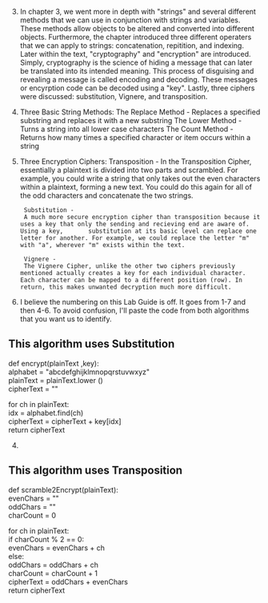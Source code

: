 3) In chapter 3, we went more in depth with "strings" and several different methods that we can use in conjunction with strings and variables. These methods allow objects to be altered and converted into different objects. Furthermore, the chapter introduced three different operaters that we can apply to strings: concatenation, repitition, and indexing. Later within the text, "cryptography" and "encryption" are introduced. Simply, cryptography is the science of hiding a message that can later be translated into its intended meaning. This process of disguising and revealing a message is called encoding and decoding. These messages or encyrption code can be decoded using a "key". Lastly, three ciphers were discussed: substitution, Vignere, and transposition.


5) Three Basic String Methods:
        The Replace Method - Replaces a specified substring and replaces it with a new substring
        The Lower Method - Turns a string into all lower case characters
        The Count Method - Returns how many times a specified character or item occurs within a string


6) Three Encryption Ciphers:
        Transposition - 
        In the Transposition Cipher, essentially a plaintext is divided into two parts and scrambled. For example, you could write a string that only takes out the even characters within a plaintext, forming a new text. You could do this again for all of the odd characters and concatenate the two strings.
        
        Substitution - 
        A much more secure encryption cipher than transposition because it uses a key that only the sending and recieving end are aware of. Using a key,       substitution at its basic level can replace one letter for another. For example, we could replace the letter "m" with "a", wherever "m" exists within the text.
        
        Vignere -
        The Vignere Cipher, unlike the other two ciphers previously mentioned actually creates a key for each individual character. Each character can be mapped to a different position (row). In return, this makes unwanted decryption much more difficult. 


7) I believe the numbering on this Lab Guide is off. It goes from 1-7 and then 4-6. To avoid confusion, I'll paste the code from both algorithms that you want us to identify. 
## This algorithm uses Substitution 
def encrypt(plainText ,key):  
  alphabet = "abcdefghijklmnopqrstuvwxyz"  
  plainText = plainText.lower ()  
  cipherText = ""  

  for ch in plainText:  
      idx = alphabet.find(ch)  
      cipherText = cipherText + key[idx]  
  return cipherText 


4) 
## This algorithm uses Transposition
def scramble2Encrypt(plainText):  
  evenChars = ""  
  oddChars = ""  
  charCount = 0  

  for ch in plainText:  
      if charCount % 2 == 0:  
          evenChars = evenChars + ch  
      else:  
          oddChars = oddChars + ch  
    charCount = charCount + 1  
  cipherText = oddChars + evenChars  
  return cipherText  